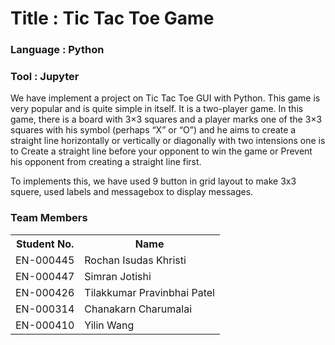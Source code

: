 # Title : Tic Tac Toe Game 
### Language : Python
### Tool : Jupyter
<p> We have implement a project on Tic Tac Toe GUI with Python. This game is very popular and is quite simple in itself. It is a two-player game. In this game, there is a board with 3×3 squares and a player marks one of the 3×3 squares with his symbol (perhaps “X” or “O”) and he aims to create a straight line horizontally or vertically or diagonally with two intensions one is to Create a straight line before your opponent to win the game or Prevent his opponent from creating a straight line first.</p>
<p>To implements this, we have used 9 button in grid layout to make 3x3 squere, used labels and messagebox to display messages.</p>

### Team Members
<table>
    <th>Student No.</th>
    <th>Name</th>
    <tr>
        <td>EN-000445</td>
        <td>Rochan Isudas Khristi</td>
    </tr>
    <tr>
       <td>EN-000447</td>
        <td>Simran Jotishi</td>
    </tr>
    <tr>
       <td>EN-000426</td>
        <td>Tilakkumar Pravinbhai Patel</td>
    </tr>
    <tr>
       <td>EN-000314</td>
        <td>Chanakarn Charumalai</td>
    </tr>
    <tr>
       <td>EN-000410</td>
        <td>Yilin Wang</td>
    </tr>
    </table>
